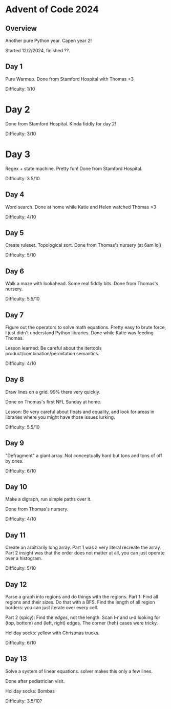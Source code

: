 # Advent of Code 2024
## Overview
Another pure Python year. Capen year 2!

Started 12/2/2024, finished ??.

## Day 1
Pure Warmup. Done from Stamford Hospital with Thomas <3

Difficulty: 1/10

# Day 2
Done from Stamford Hospital. Kinda fiddly for day 2!

Difficulty: 3/10

# Day 3
Regex + state machine. Pretty fun! Done from Stamford Hospital.

Difficulty: 3.5/10

## Day 4
Word search. Done at home while Katie and Helen watched Thomas <3

Difficulty: 4/10

## Day 5
Create ruleset. Topological sort. Done from Thomas's nursery (at 6am lol)

Difficulty: 5/10

## Day 6
Walk a maze with lookahead. Some real fiddly bits. Done from Thomas's nursery.

Difficulty: 5.5/10

## Day 7
Figure out the operators to solve math equations. Pretty easy to brute force, I just didn't understand Python libraries. Done while Katie was feeding Thomas.

Lesson learned: Be careful about the itertools product/combination/permitation semantics.

Difficulty: 4/10

## Day 8
Draw lines on a grid. 99% there very quickly.

Done on Thomas's first NFL Sunday at home. 

Lesson: Be very careful about floats and equality, and look for areas in libraries where you might have those issues lurking. 

Difficulty: 5.5/10

## Day 9
"Defragment" a giant array. Not conceptually hard but tons and tons of off by ones.

Difficulty: 6/10

## Day 10
Make a digraph, run simple paths over it.

Done from Thomas's nursery.

Difficulty: 4/10

## Day 11
Create an arbitrarily long array. Part 1 was a very literal recreate the array. Part 2 insight was that the order does not matter at all, you can just operate over a histogram.

Difficulty: 5/10

## Day 12
Parse a graph into regions and do things with the regions.
Part 1: 
Find all regions and their sizes. Do that with a BFS.
Find the length of all region borders: you can just iterate over every cell.

Part 2 (spicy): 
Find the *edges*, not the length.
Scan l-r and u-d looking for (top, bottom) and (left, right) edges.
The corner (heh) cases were tricky.

Holiday socks: yellow with Christmas trucks.

Difficulty: 6/10

## Day 13
Solve a system of linear equations. solver makes this only a few lines.

Done after pediatrician visit.

Holiday socks: Bombas

Difficulty: 3.5/10?

